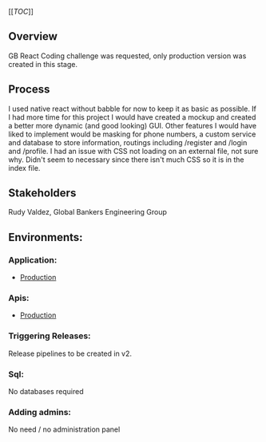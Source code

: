 [[_TOC_]]

## Overview ##

GB React Coding challenge was requested, only production version was created in this stage.

## Process

I used native react without babble for now to keep it as basic as possible. If I had more time for this project I would have created a mockup and created a better more dynamic (and good looking) GUI. Other features I would have liked to implement would be masking for phone numbers, a custom service and database to store information, routings including /register and /login and /profile. I had an issue with CSS not loading on an external file, not sure why. Didn't seem to necessary since there isn't much CSS so it is in the index file.

## Stakeholders 

Rudy Valdez,
Global Bankers Engineering Group

## Environments:

### Application:

+ [Production](https://rudycodes.com/react)

### Apis:

+ [Production](https://reqres.in/)

### Triggering Releases:

Release pipelines to be created in v2.

### Sql:

No databases required

### Adding admins:

No need / no administration panel
